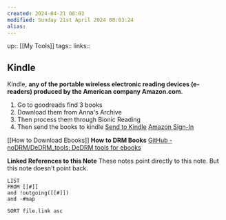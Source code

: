 ```yaml
---
created: 2024-04-21 08:03 
modified: Sunday 21st April 2024 08:03:24
alias: 
---
```

up::  [[My Tools]]
tags:: 
links::

## Kindle

Kindle, **any of the portable wireless electronic reading devices (e-readers) produced by the American company Amazon.com**.

1. Go to goodreads find 3 books
2. Download them from Anna's Archive
3. Then process them through Bionic Reading
4. Then send the books to kindle
[Send to Kindle](https://www.amazon.com/sendtokindle) 
 [Amazon Sign-In](https://www.amazon.com/hz/mycd/digital-console/contentlist/allcontent/dateDsc)

[[How to Download Ebooks]]
**How to DRM Books**
[GitHub - noDRM/DeDRM\_tools: DeDRM tools for ebooks](https://github.com/nodrm/DeDRM_tools)


**Linked References to this Note**
These notes point directly to this note. But this note doesn't point back.
```dataview
LIST
FROM [[#]]
and !outgoing([[#]])
and -#map

SORT file.link asc
```



